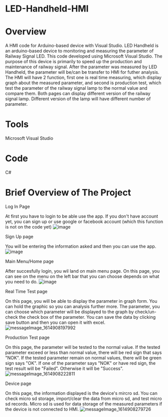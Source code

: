 # LED-Handheld-HMI
# Overview
A HMI code for Arduino-based device with Visual Studio.
LED Handheld is an arduino-based device to monitoring and measuring the parameter of Railway Signal LED. This code developed using Microsoft Visual Studio. 
The purpose of this device is primarily to speed up the production and maintenance of railway signal. After the parameter was measured by LED Handheld, the parameter will be/can be transfer to HMI for futher analysis. The HMI will have 2 function, first one is real time measuring, which display graph about the measured parameter, and second is production test, which test the parameter of the railway signal lamp to the normal value and compare them. Both pages can display different version of the railway signal lamp. Different version of the lamp will have different number of parameter.


# Tools
Microsoft Visual Studio

# Code
C#

# Brief Overview of The Project
Log In Page

At first you have to login to be able use the app. If you don't have account yet, you can sign up or use google or facebook account (which this function is not on the code yet)
![image](https://user-images.githubusercontent.com/77774238/153695612-9c19a865-a5eb-4573-b1f4-c2001a360148.png)

Sign Up page

You will be entering the information asked and then you can use the app.
![image](https://user-images.githubusercontent.com/77774238/153695618-68e066f5-8a72-42a7-8dbe-7906cf55c62a.png)

Main Menu/Home page

After succesfully login, you wil land on main menu page. On this page, you can see on the menu on the left bar that you can choose depends on what you need to do.
![image](https://user-images.githubusercontent.com/77774238/153695627-b54a9e72-8468-4793-a421-cc715935e963.png)

Real Time Test page

On this page, you will be able to display the parameter in graph form. You can hold the graphic so you can analysis further more. The parameter, you can choose which parameter will be displayed to the graph by check/un-check the check box of the parameter. You can save the data by clicking save button and then you can open it with excel.
![messageImage_1614908197992](https://user-images.githubusercontent.com/77774238/153695679-91f74338-85a7-40b6-82a1-159c3ab4e68d.jpg)

Production Test page

On this page, the parameter will be tested to the normal value. If the tested parameter exceed or less than normal value, there will be red sign that says "NOK". If the tested parameter remain on normal values, there will be green sign says "OK". If one of the parameter says "NOK" or have red sign, the test result will be "Failed". Otherwise it will be "Success".
![messageImage_1614908222811](https://user-images.githubusercontent.com/77774238/153695682-c62c3491-c6f9-41e1-8ac9-9fe58970457c.jpg)

Device page

On this page, the information displayed is the device's mircro sd. You can check micro sd storage, import/clear the data from micro sd, and test micro sd records. Micro sd is used for data storage of the measured parameters if the device is not connected to HMI. 
![messageImage_1614908279726](https://user-images.githubusercontent.com/77774238/153695690-27062f46-8799-400c-bf23-5dc6160fb323.jpg)


